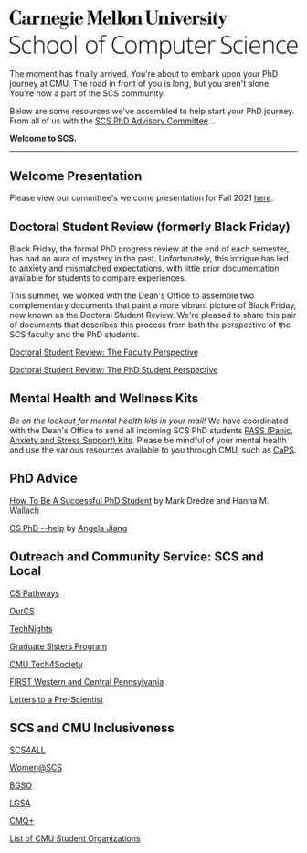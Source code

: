 ![Carnegie Mellon University School of Computer Science logo](https://raw.githubusercontent.com/scs-phd-deans-committee/welcome-to-scs/master/img/test.png)

The moment has finally arrived. You're about to embark upon your PhD journey at CMU. The road in front of you is long, but you aren't alone. You're now a part of the SCS community.

Below are some resources we've assembled to help start your PhD journey. From all of us with the [SCS PhD Advisory Committee](https://scs-phd-deans-committee.github.io/)...

**Welcome to SCS.**

---

<!-- ## Welcome Video

_Link to Advisory Committee video/slide_: **TBD** -->

## Welcome Presentation

Please view our committee's welcome presentation for Fall 2021 [here](https://docs.google.com/presentation/d/1kdw6jBkveoo_lUtXH998ViOGFlyZ-7jJS75JLKtZbPc/edit?usp=sharing).

## Doctoral Student Review (formerly Black Friday)

Black Friday, the formal PhD progress review at the end of each semester, has had an aura of mystery in the past. Unfortunately, this intrigue has led to anxiety and mismatched expectations, with little prior documentation available for students to compare experiences.

This summer, we worked with the Dean's Office to assemble two complementary documents that paint a more vibrant picture of Black Friday, now known as the Doctoral Student Review. We're pleased to share this pair of documents that describes this process from both the perspective of the SCS faculty and the PhD students.

[Doctoral Student Review: The Faculty Perspective](https://docs.google.com/document/d/1kdfh42TM798bXJ-aQqmSzqQiPqj1UcfyM84BHZHSiOM/edit?usp=sharing)

[Doctoral Student Review: The PhD Student Perspective](https://docs.google.com/document/d/10bUC9IWqOcxheZodstNrPAkL7FS3YuB2FMXwE3DNnxU/edit?usp=sharing)

## Mental Health and Wellness Kits

_Be on the lookout for mental health kits in your mail!_ We have coordinated with the Dean's Office to send all incoming SCS PhD students [PASS (Panic, Anxiety and Stress Support) Kits](http://www.mypasskit.com/). Please be mindful of your mental health and use the various resources available to you through CMU, such as [CaPS](https://www.cmu.edu/counseling/).

## PhD Advice
[How To Be A Successful PhD Student](https://drive.google.com/file/d/1ED3XszZSZS-XOhIxXqrh0se2MvBkK_fy/view?usp=sharing) by Mark Dredze and Hanna M. Wallach

[CS PhD --help](https://phdadvice.carrd.co/) by [Angela Jiang](https://angelajiang.carrd.co/)

## Outreach and Community Service: SCS and Local

[CS Pathways](https://www.cs.cmu.edu/cs-pathways)

[OurCS](https://www.cmu.edu/cs/ourcs/)

[TechNights](https://www.cmu.edu/scs/technights/index.html)

[Graduate Sisters Program](https://www.women.cs.cmu.edu/graduate-sisters-program/)

[CMU Tech4Society](http://www.tech4society.group/)

[FIRST Western and Central Pennsylvania](http://firstwcpa.org/)

[Letters to a Pre-Scientist](https://www.prescientist.org/)

## SCS and CMU Inclusiveness

[SCS4ALL](https://www.scs4all.cs.cmu.edu/)

[Women@SCS](https://www.women.cs.cmu.edu/)

[BGSO](http://cmubgso.weebly.com/)

[LGSA](https://thebridge.cmu.edu/organization/lgsa)

[CMQ+](https://cmqplus.weebly.com/)

[List of CMU Student Organizations](https://www.cmu.edu/student-diversity/student-resources/student-groups.html)

